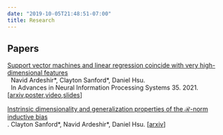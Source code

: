 ```yaml
---
date: "2019-10-05T21:48:51-07:00"
title: Research
---
```


<!--
## Research
My main research interests lie in understanding generalization properties of overparameterized models using tools from applied probability, and information theory. Lately, I've been focusing on mean field description of wide neural networks and generalization capabilities of wide networks in various regimes. 
-->

## Papers

[Support vector machines and linear regression coincide with very high-dimensional features](https://papers.nips.cc/paper/2021/file/26d4b4313a7e5828856bc0791fca39a2-Paper.pdf) \
  Navid Ardeshir\*, Clayton Sanford\*, Daniel Hsu. \
  In Advances in Neural Information Processing Systems 35. 2021.
[[arxiv](https://arxiv.org/abs/2105.14084),[poster](/files/SVM_NeurIPS.pdf),[video](https://slideslive.com/38968209),[slides](/files/SVM=OLS.pdf)]

[Instrinsic dimensionality and generalization properties of the $\mathcal{R}$-norm inductive bias](https://arxiv.org/pdf/2206.05317.pdf) \
. Clayton Sanford\*, Navid Ardeshir\*, Daniel Hsu.
[[arxiv](https://arxiv.org/pdf/2206.05317.pdf)]
